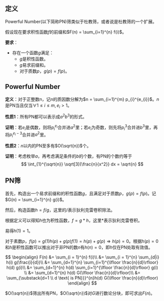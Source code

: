 ## 定义

Powerful Number(以下简称PN)筛类似于杜教筛，或者说是杜教筛的一个扩展。

假设现在要求积性函数$f$的前缀和$F(n) = \sum_{i=1}^{n} f(i)$。

**要求**：

- 存在一个函数$g$满足：
  - $g$是积性函数。
  - $g$易求前缀和。
  - 对于质数$p$，$g(p) = f(p)$。

## Powerful Number

**定义**：对于正整数$n$，记$n$的质因数分解为$n = \sum_{i=1}^{m} p_{i}^{e_{i}}$。$n$是PN当且仅当$\forall 1 \le i \le m, e_{i} > 1$。

**性质1**：所有PN都可以表示成$a^{2}b^{3}$的形式。

**证明**：若$e_i$是偶数，则将$p_{i}^{e_{i}}$合并进$a^{2}$里；若$e_i$为奇数，则先将$p_{i}^{3}$合并进$b^{3}$里，再将$p_{i}^{e_{i}-3}$合并进$a^{2}$里。

**性质2**：$n$以内的PN至多有$O(\sqrt{n})$个。

**证明**：考虑枚举$a$，再考虑满足条件的$b$的个数，有PN的个数约等于
$$
\int_{1}^{\sqrt{n}} \sqrt[3]{\frac{n}{x^2}} dx = \sqrt{n}
$$


## PN筛

首先，构造出一个易求前缀和的积性函数$g$，且满足对于质数$p$，$g(p) = f(p)$。记$G(n) = \sum_{i=1}^{n} g(i)$。

然后，构造函数$h = f / g$，这里的$/$表示狄利克雷卷积除法。

根据定义可以得知$h$也为积性函数，$f = g * h$，这里$*$表示狄利克雷卷积。

易得$h(1) = 1$。

对于素数$p$，$f(p) = g(1)h(p) + g(p)f(1) = h(p) + g(p) \Rightarrow h(p) = 0$。根据$h(p)=0$和$h$是积性函数可以推出对于非PN的数$n$有$h(n) = 0$，即$h$仅在PN处取有效值。

$$
\begin{align}
F(n) &= \sum_{i = 1}^{n} f(i)\\
     &= \sum_{i = 1}^{n} \sum_{d|i} h(i) g(\frac{i}{d})\\
     &= \sum_{d=1}^{n} \sum_{i=1}^{\lfloor \frac{n}{d}\rfloor} h(d) g(i)\\
     &= \sum_{d=1}^{n} h(d) \sum_{i=1}^{\lfloor \frac{n}{d}\rfloor}  g(i) \\
     &= \sum_{d=1}^{n} h(d) G(\lfloor \frac{n}{d}\rfloor)\\
     &= \sum_{\substack{d=1 \\ d \text{ is PN}}}^{n}h(d) G(\lfloor \frac{n}{d}\rfloor)
\end{align}
$$

$O(\sqrt{n})$筛出所有PN，$O(\sqrt{n})$对$G$进行数论分块，即可求出$F(n)$。
